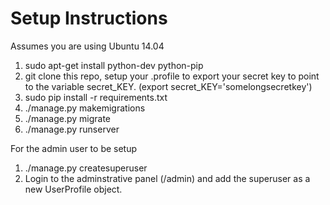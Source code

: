 Setup Instructions
============================

Assumes you are using Ubuntu 14.04  
1. sudo apt-get install python-dev python-pip  
2. git clone this repo, setup your .profile to export your secret key to point to the variable secret_KEY. (export secret_KEY='somelongsecretkey')
3. sudo pip install -r requirements.txt   
4. ./manage.py makemigrations   
5. ./manage.py migrate      
6. ./manage.py runserver  

For the admin user to be setup
1. ./manage.py createsuperuser
2. Login to the adminstrative panel (/admin) and add the superuser as a new UserProfile object.


